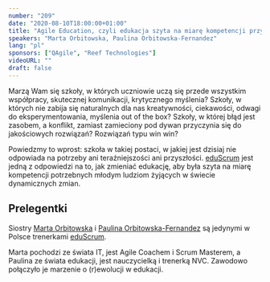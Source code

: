 ```yaml
---
number: "209"
date: "2020-08-10T18:00:00+01:00"
title: "Agile Education, czyli edukacja szyta na miarę kompetencji przyszłości"
speakers: "Marta Orbitowska, Paulina Orbitowska-Fernandez"
lang: "pl"
sponsors: ["QAgile", "Reef Technologies"]
videoURL: ""
draft: false
---
```


Marzą Wam się szkoły, w których uczniowie uczą się przede wszystkim współpracy, skutecznej komunikacji, krytycznego myślenia? Szkoły, w których nie zabija się naturalnych dla nas kreatywności, ciekawości, odwagi do eksperymentowania, myślenia out of the box? Szkoły, w której błąd jest zasobem, a konflikt, zamiast zamieciony pod dywan przyczynia się do jakościowych rozwiązań? Rozwiązań typu win win?

Powiedzmy to wprost: szkoła w takiej postaci, w jakiej jest dzisiaj nie odpowiada na potrzeby ani teraźniejszości ani przyszłości. <a href="https://www.facebook.com/scrumwszkole/" target="_blank">eduScrum</a> jest jedną z odpowiedzi na to, jak zmieniać edukację, aby była szyta na miarę kompetencji potrzebnych młodym ludziom żyjących w świecie dynamicznych zmian.

## Prelegentki

Siostry  <a href="https://www.linkedin.com/in/marta-orbitowska/" target="_blank">Marta Orbitowska</a> i <a href="https://www.linkedin.com/in/paulina-orbitowska-fernandez-53a192105/" target="_blank">Paulina Orbitowska-Fernandez</a> są jedynymi w Polsce trenerkami <a href="https://www.facebook.com/scrumwszkole/" target="_blank">eduScrum</a>.  

Marta pochodzi ze świata IT, jest Agile Coachem i Scrum Masterem, a Paulina ze świata edukacji, jest nauczycielką i trenerką NVC. Zawodowo połączyło je marzenie o (r)ewolucji w edukacji.

